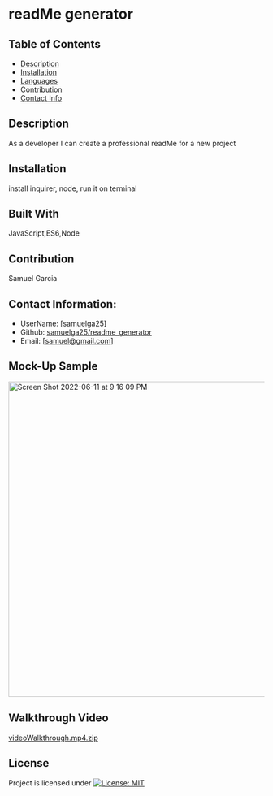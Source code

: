 # readMe generator

  ## Table of Contents
  - [Description](#description)
  - [Installation](#installation)
  - [Languages](#languages)
  - [Contribution](#contribution)
  - [Contact Info](#contact-info)

  ## Description
  As a developer I can create a professional readMe for a new project
  ## Installation
  install inquirer, node, run it on terminal
  ## Built With
  JavaScript,ES6,Node
  ## Contribution 
  Samuel Garcia 

  ## Contact Information:
  - UserName: [samuelga25]
  - Github: [samuelga25/readme_generator](https://github.com/samuelga25/readme_generator)
  - Email: [samuel@gmail.com]

  ## Mock-Up Sample 
  <img width="621" alt="Screen Shot 2022-06-11 at 9 16 09 PM" src="https://user-images.githubusercontent.com/100814742/173288783-9055b342-ca2d-4df2-99c4-56e5cfed941d.png">
  
  ## Walkthrough Video
  [videoWalkthrough.mp4.zip](https://github.com/SamuelGa25/readMe_generator/files/8888514/videoWalkthrough.mp4.zip)

  ## License
  Project is licensed under
  [![License: MIT](https://img.shields.io/badge/License-MIT-yellow.svg)](https://opensource.org/licenses/MIT)

